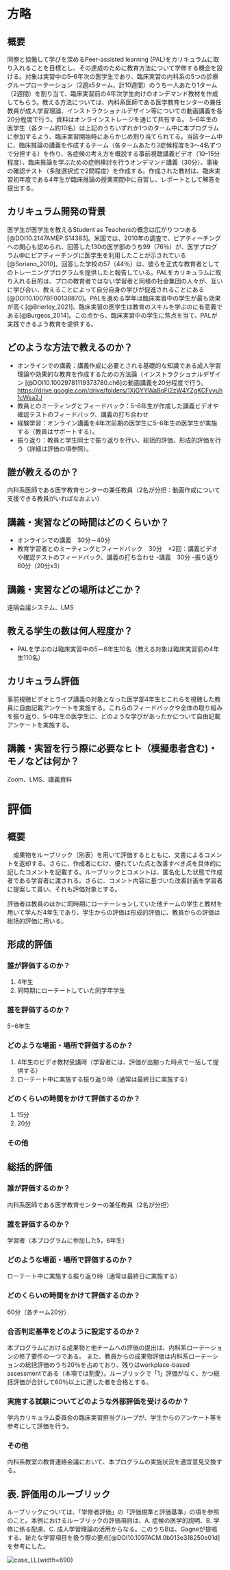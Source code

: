 

# 方略

## 概要

同僚と協働して学びを深めるPeer-assisted learning (PAL)をカリキュラムに取り入れることを目標とし、その達成のために教育方法について学修する機会を設ける。対象は実習中の5–6年次の医学生であり、臨床実習の内科系の5つの診療グループローテーション（2週x5ターム、計10週間）のうち一人あたり1ターム（2週間）を割り当て、臨床実習前の4年次学生向けのオンデマンド教材を作成してもらう。教える方法については、内科系医師である医学教育センターの兼任教員が成人学習理論、インストラクショナルデザイン等についての動画講義を各20分程度で行う。資料はオンラインストレージを通じて共有する。 5–6年生の医学生（各ターム約10名）は上記のうちいずれか1つのターム中に本プログラムに参加するよう、臨床実習開始時にあらかじめ割り当てられてる。当該ターム中に、臨床推論の講義を作成するチーム（各タームあたり3症候程度を3〜4名ずつで分担する）を作り、各症候の考え方を概説する事前視聴講義ビデオ（10–15分程度）、臨床推論を学ぶための症例検討を行うオンデマンド講義（30分）、事後の確認テスト（多肢選択式で2問程度）を作成する。作成された教材は、臨床実習初年度である4年生が臨床推論の授業期間中に自習し、レポートとして解答を提出する。 

## カリキュラム開発の背景

医学生が医学生を教えるStudent as Teachersの概念は広がりつつある[@DOI10.2147AMEP.S14383]。米国では、2010年の調査で、ピアティーチングへの関心も認められ、回答した130の医学部のうち99（76％）が、医学プログラム中にピアティーチングに医学生を利用したことが示されている[@Soriano_2010]。回答した学校の57（44％）は、彼らを正式な教育者としてのトレーニングプログラムを提供したと報告している。PALをカリキュラムに取り入れる目的は、プロの教育者ではない学習者と同様の社会集団の人々が、互いに学び合い、教えることによって自分自身の学びが促進されることにある[@DOI10.1007BF00138870]。PALを進める学年は臨床実習中の学生が最も効果が高く[@Brierley_2021]、臨床実習の医学生は教育のスキルを学ぶのに有意義である[@Burgess_2014]。この点から、臨床実習中の学生に焦点を当て、PALが実践できるよう教育を提供する。
 
## どのような方法で教えるのか？

- オンラインでの講義：講義作成に必要とされる基礎的な知識である成人学習理論や効果的な教育を作成するための方法論（インストラクショナルデザイン [@DOI10.10029781119373780.ch6]の動画講義を20分程度で行う。https://drive.google.com/drive/folders/1XjGYYWa8qFI2zW4YZgKCFvyuh1cWsa2J
- 教員とのミーティングとフィードバック：5–6年生が作成した講義ビデオや確認テストのフィードバック、講義の打ち合わせ
- 経験学習：オンライン講義を4年次前期の医学生に5–6年生の医学生が実施する（教員はサポートする）。
- 振り返り：教員と学生同士で振り返りを行い、総括的評価、形成的評価を行う（詳細は評価の項参照）。
 
 
## 誰が教えるのか？

内科系医師である医学教育センターの兼任教員（2名が分担：動画作成について支援できる教員がいればなおよい）
 
## 講義・実習などの時間はどのくらいか？

- オンラインでの講義　30分－40分
- 教育学習者とのミーティングとフィードバック　30分　×2回：講義ビデオや確認テストのフィードバック、講義の打ち合わせ
-講義　30分
-振り返り　60分（20分x3）
 
## 講義・実習などの場所はどこか？

遠隔会議システム、LMS
 
## 教える学生の数は何人程度か？

- PALを学ぶのは臨床実習中の5－6年生10名（教える対象は臨床実習前の4年生110名）
 
## カリキュラム評価

事前視聴ビデオとライブ講義の対象となった医学部4年生とこれらを視聴した教員に自由記載アンケートを実施する。これらのフィードバックや全体の取り組みを振り返り、5–6年生の医学生に、どのような学びがあったかについて自由記載アンケートを実施する。

## 講義・実習を行う際に必要なヒト（模擬患者含む)・モノなどは何か？

Zoom、LMS、講義資料

# 評価
 
## 概要

　成果物をルーブリック（別表）を用いて評価するとともに、文書によるコメントを返却する。さらに、作成者にむけ、優れていた点と改善すべき点を具体的に記したコメントを記載する。ルーブリックとコメントは、匿名化した状態で作成者である学習者に渡される。さらに、コメント内容に基づいた改善計画を学習者に提案して貰い、それも評価対象とする。

評価者は教員のほかに同時期にローテーションしていた他チームの学生と教材を用いて学んだ4年生であり、学生からの評価は形成的評価に、教員からの評価は総括的評価に用いる。
 
## 形成的評価

### 誰が評価するのか？

1. 4年生
2. 同時期にローテートしていた同学年学生

### 誰を評価するのか？

5−6年生

### どのような場面・場所で評価するのか？

1. 4年生のビデオ教材受講時（学習者には、評価が出揃った時点で一括して提供する）
2. ローテート中に実施する振り返り時（通常は最終日に実施する）

### どのくらいの時間をかけて評価するのか？

1. 15分
2. 20分

### その他
 
## 総括的評価

### 誰が評価するのか？

内科系医師である医学教育センターの兼任教員（2名が分担）
 
### 誰を評価するのか？

学習者（本プログラムに参加した5，6年生）
 
### どのような場面・場所で評価するのか？

ローテート中に実施する振り返り時（通常は最終日に実施する）
 
### どのくらいの時間をかけて評価するのか？

60分（各チーム20分）
 
### 合否判定基準をどのように設定するのか？

本プログラムにおける成果物と他チームへの評価の提出は、内科系ローテーションの修了要件の一つである。
また、教員からの成果物評価は内科系ローテーションの総括評価のうち20％を占めており、残りはworkplace-based assessmentである（本項では割愛）。ルーブリックで「1」評価がなく、かつ総括評価が合計して60％以上に達した者を合格とする。
 
### 実施する試験についてどのような外部評価を受けるのか？

学内カリキュラム委員会の臨床実習担当グループが、学生からのアンケート等を参考にして評価を行う。
 
### その他

内科系教室の教育連絡会議において、本プログラムの実施状況を適宜意見交換する。

## 表. 評価用のルーブリック

ルーブリックについては、「学修者評価」の「評価規準と評価基準」の項を参照のこと。本例におけるルーブリックの評価項目は、A. 症候の医学的説明、B. 学修に係る配慮、C. 成人学習理論の活用からなる。このうちBは、Gagneが提唱する、新たな学習項目を扱う際の要点[@DOI10.1097ACM.0b013e318250e01d]を参考にした。

![case_LL](case_LL/image1.png){width=690}

 

